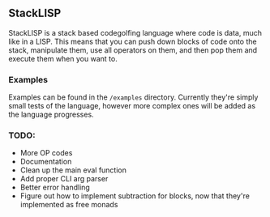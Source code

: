 StackLISP
----
StackLISP is a stack based codegolfing language where code is data, much like in a LISP. This means that you can push down blocks of code onto the stack, manipulate them, use all operators on them, and then pop them and execute them when you want to. 

### Examples
Examples can be found in the `/examples` directory. Currently they're simply small tests of the language, however more complex ones will be added as the language progresses. 


### TODO:
* More OP codes
* Documentation
* Clean up the main eval function
* Add proper CLI arg parser
* Better error handling
* Figure out how to implement subtraction for blocks, now that they're implemented as free monads
